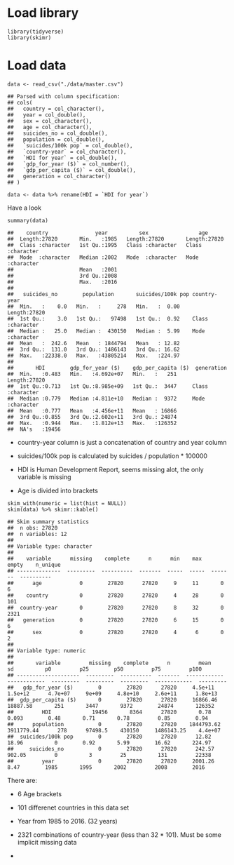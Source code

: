 Load library
============

    library(tidyverse)
    library(skimr)

Load data
=========

    data <- read_csv("./data/master.csv")

    ## Parsed with column specification:
    ## cols(
    ##   country = col_character(),
    ##   year = col_double(),
    ##   sex = col_character(),
    ##   age = col_character(),
    ##   suicides_no = col_double(),
    ##   population = col_double(),
    ##   `suicides/100k pop` = col_double(),
    ##   `country-year` = col_character(),
    ##   `HDI for year` = col_double(),
    ##   `gdp_for_year ($)` = col_number(),
    ##   `gdp_per_capita ($)` = col_double(),
    ##   generation = col_character()
    ## )

    data <- data %>% rename(HDI = `HDI for year`)

Have a look

    summary(data)

    ##    country               year          sex                age           
    ##  Length:27820       Min.   :1985   Length:27820       Length:27820      
    ##  Class :character   1st Qu.:1995   Class :character   Class :character  
    ##  Mode  :character   Median :2002   Mode  :character   Mode  :character  
    ##                     Mean   :2001                                        
    ##                     3rd Qu.:2008                                        
    ##                     Max.   :2016                                        
    ##                                                                         
    ##   suicides_no        population       suicides/100k pop country-year      
    ##  Min.   :    0.0   Min.   :     278   Min.   :  0.00    Length:27820      
    ##  1st Qu.:    3.0   1st Qu.:   97498   1st Qu.:  0.92    Class :character  
    ##  Median :   25.0   Median :  430150   Median :  5.99    Mode  :character  
    ##  Mean   :  242.6   Mean   : 1844794   Mean   : 12.82                      
    ##  3rd Qu.:  131.0   3rd Qu.: 1486143   3rd Qu.: 16.62                      
    ##  Max.   :22338.0   Max.   :43805214   Max.   :224.97                      
    ##                                                                           
    ##       HDI        gdp_for_year ($)    gdp_per_capita ($)  generation       
    ##  Min.   :0.483   Min.   :4.692e+07   Min.   :   251     Length:27820      
    ##  1st Qu.:0.713   1st Qu.:8.985e+09   1st Qu.:  3447     Class :character  
    ##  Median :0.779   Median :4.811e+10   Median :  9372     Mode  :character  
    ##  Mean   :0.777   Mean   :4.456e+11   Mean   : 16866                       
    ##  3rd Qu.:0.855   3rd Qu.:2.602e+11   3rd Qu.: 24874                       
    ##  Max.   :0.944   Max.   :1.812e+13   Max.   :126352                       
    ##  NA's   :19456

-   country-year column is just a concatenation of country and year
    column

-   suicides/100k pop is calculated by suicides / population \* 100000

-   HDI is Human Development Report, seems missing alot, the only
    variable is missing

-   Age is divided into brackets

<!-- -->

    skim_with(numeric = list(hist = NULL))
    skim(data) %>% skimr::kable()

    ## Skim summary statistics  
    ##  n obs: 27820    
    ##  n variables: 12    
    ## 
    ## Variable type: character
    ## 
    ##    variable      missing    complete      n      min    max    empty    n_unique 
    ## --------------  ---------  ----------  -------  -----  -----  -------  ----------
    ##      age            0        27820      27820     9     11       0         6     
    ##    country          0        27820      27820     4     28       0        101    
    ##  country-year       0        27820      27820     8     32       0        2321   
    ##   generation        0        27820      27820     6     15       0         6     
    ##      sex            0        27820      27820     4      6       0         2     
    ## 
    ## Variable type: numeric
    ## 
    ##       variable         missing    complete      n         mean           sd          p0         p25        p50         p75         p100   
    ## --------------------  ---------  ----------  -------  ------------  ------------  ---------  ---------  ---------  ------------  ---------
    ##   gdp_for_year ($)        0        27820      27820     4.5e+11       1.5e+12      4.7e+07     9e+09     4.8e+10     2.6e+11      1.8e+13 
    ##  gdp_per_capita ($)       0        27820      27820     16866.46      18887.58       251       3447       9372        24874       126352  
    ##         HDI             19456       8364      27820       0.78         0.093        0.48       0.71       0.78         0.85        0.94   
    ##      population           0        27820      27820    1844793.62    3911779.44      278      97498.5    430150     1486143.25    4.4e+07 
    ##  suicides/100k pop        0        27820      27820      12.82         18.96          0        0.92       5.99        16.62       224.97  
    ##     suicides_no           0        27820      27820      242.57        902.05         0          3         25          131         22338  
    ##         year              0        27820      27820     2001.26         8.47        1985       1995       2002         2008        2016

There are:

-   6 Age brackets

-   101 differenet countries in this data set

-   Year from 1985 to 2016. (32 years)

-   2321 combinations of country-year (less than 32 \* 101). Must be
    some implicit missing data

-
